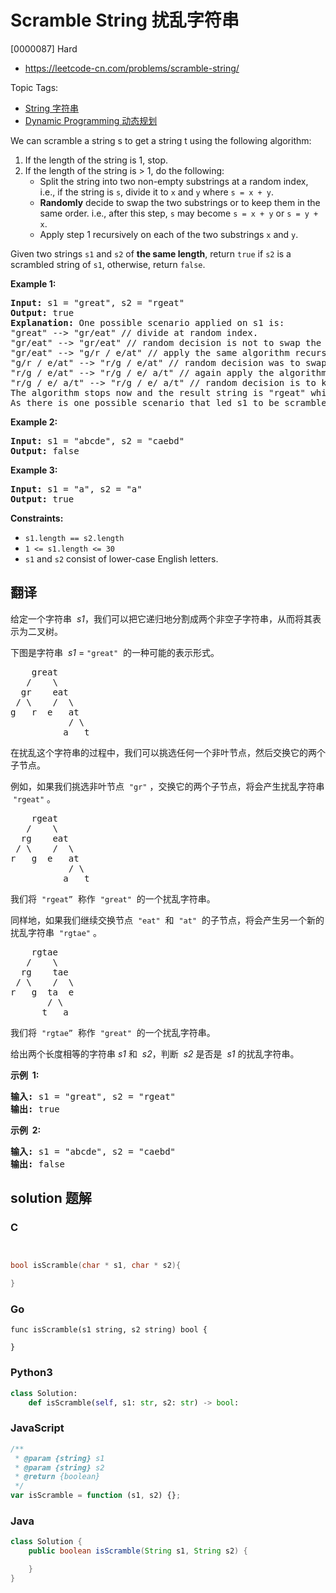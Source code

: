 # Scramble String 扰乱字符串

[0000087] Hard

- https://leetcode-cn.com/problems/scramble-string/

Topic Tags:

- [String 字符串](https://leetcode-cn.com/tag/string/)
- [Dynamic Programming 动态规划](https://leetcode-cn.com/tag/dynamic-programming/)

We can scramble a string s to get a string t using the following algorithm:

1.  If the length of the string is 1, stop.
2.  If the length of the string is > 1, do the following:
    - Split the string into two non-empty substrings at a random index, i.e., if the string is `s`, divide it to `x` and `y` where `s = x + y`.
    - **Randomly** decide to swap the two substrings or to keep them in the same order. i.e., after this step, `s` may become `s = x + y` or `s = y + x`.
    - Apply step 1 recursively on each of the two substrings `x` and `y`.

Given two strings `s1` and `s2` of **the same length**, return `true` if `s2` is a scrambled string of `s1`, otherwise, return `false`.

**Example 1:**

<pre><strong>Input:</strong> s1 = "great", s2 = "rgeat"
<strong>Output:</strong> true
<strong>Explanation:</strong> One possible scenario applied on s1 is:
"great" --&gt; "gr/eat" // divide at random index.
"gr/eat" --&gt; "gr/eat" // random decision is not to swap the two substrings and keep them in order.
"gr/eat" --&gt; "g/r / e/at" // apply the same algorithm recursively on both substrings. divide at ranom index each of them.
"g/r / e/at" --&gt; "r/g / e/at" // random decision was to swap the first substring and to keep the second substring in the same order.
"r/g / e/at" --&gt; "r/g / e/ a/t" // again apply the algorithm recursively, divide "at" to "a/t".
"r/g / e/ a/t" --&gt; "r/g / e/ a/t" // random decision is to keep both substrings in the same order.
The algorithm stops now and the result string is "rgeat" which is s2.
As there is one possible scenario that led s1 to be scrambled to s2, we return true.
</pre>

**Example 2:**

<pre><strong>Input:</strong> s1 = "abcde", s2 = "caebd"
<strong>Output:</strong> false
</pre>

**Example 3:**

<pre><strong>Input:</strong> s1 = "a", s2 = "a"
<strong>Output:</strong> true
</pre>

**Constraints:**

- `s1.length == s2.length`
- `1 <= s1.length <= 30`
- `s1` and `s2` consist of lower-case English letters.

## 翻译

给定一个字符串  *s1*，我们可以把它递归地分割成两个非空子字符串，从而将其表示为二叉树。

下图是字符串  *s1* = `"great"`  的一种可能的表示形式。

<pre>    great
   /    \
  gr    eat
 / \    /  \
g   r  e   at
           / \
          a   t
</pre>

在扰乱这个字符串的过程中，我们可以挑选任何一个非叶节点，然后交换它的两个子节点。

例如，如果我们挑选非叶节点  `"gr"` ，交换它的两个子节点，将会产生扰乱字符串  `"rgeat"` 。

<pre>    rgeat
   /    \
  rg    eat
 / \    /  \
r   g  e   at
           / \
          a   t
</pre>

我们将  `"rgeat”`  称作  `"great"`  的一个扰乱字符串。

同样地，如果我们继续交换节点  `"eat"`  和  `"at"`  的子节点，将会产生另一个新的扰乱字符串  `"rgtae"` 。

<pre>    rgtae
   /    \
  rg    tae
 / \    /  \
r   g  ta  e
       / \
      t   a
</pre>

我们将  `"rgtae”`  称作  `"great"`  的一个扰乱字符串。

给出两个长度相等的字符串 _s1_ 和  *s2*，判断  *s2* 是否是  *s1* 的扰乱字符串。

**示例  1:**

<pre><strong>输入:</strong> s1 = "great", s2 = "rgeat"
<strong>输出:</strong> true
</pre>

**示例  2:**

<pre><strong>输入:</strong> s1 = "abcde", s2 = "caebd"
<strong>输出:</strong> false</pre>

## solution 题解

### C

```c


bool isScramble(char * s1, char * s2){

}
```

### Go

```golang
func isScramble(s1 string, s2 string) bool {

}
```

### Python3

```python
class Solution:
    def isScramble(self, s1: str, s2: str) -> bool:
```

### JavaScript

```javascript
/**
 * @param {string} s1
 * @param {string} s2
 * @return {boolean}
 */
var isScramble = function (s1, s2) {};
```

### Java

```java
class Solution {
    public boolean isScramble(String s1, String s2) {

    }
}
```
